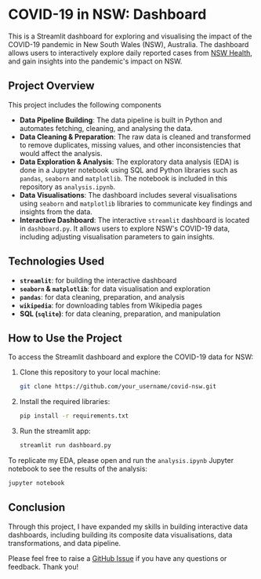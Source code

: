 # COVID-19 in NSW: Dashboard

This is a Streamlit dashboard for exploring and visualising the impact of the COVID-19 pandemic in New South Wales (NSW), Australia. The dashboard allows users to interactively explore daily reported cases from [NSW Health](https://data.nsw.gov.au/search/dataset/ds-nsw-ckan-aefcde60-3b0c-4bc0-9af1-6fe652944ec2/details?q=), and gain insights into the pandemic's impact on NSW.

## Project Overview

This project includes the following components

- **Data Pipeline Building**: The data pipeline is built in Python and automates fetching, cleaning, and analysing the data.
- **Data Cleaning & Preparation**: The raw data is cleaned and transformed to remove duplicates, missing values, and other inconsistencies that would affect the analysis.
- **Data Exploration & Analysis**: The exploratory data analysis (EDA) is done in a Jupyter notebook using SQL and Python libraries such as `pandas`, `seaborn` and `matplotlib`. The notebook is included in this repository as `analysis.ipynb`.
- **Data Visualisations**: The dashboard includes several visualisations using `seaborn` and `matplotlib` libraries to communicate key findings and insights from the data.
- **Interactive Dashboard**: The interactive `streamlit` dashboard is located in `dashboard.py`. It allows users to explore NSW's COVID-19 data, including adjusting visualisation parameters to gain insights.

## Technologies Used

- **`streamlit`**: for building the interactive dashboard
- **`seaborn` & `matplotlib`**: for data visualisation and exploration
- **`pandas`**: for data cleaning, preparation, and analysis
- **`wikipedia`**: for downloading tables from Wikipedia pages
- **SQL (`sqlite`)**: for data cleaning, preparation, and manipulation

## How to Use the Project

To access the Streamlit dashboard and explore the COVID-19 data for NSW:

1. Clone this repository to your local machine:
   ```bash
   git clone https://github.com/your_username/covid-nsw.git
   ```
2. Install the required libraries:
   ```bash
   pip install -r requirements.txt
   ```
3. Run the streamlit app:
   ```bash
   streamlit run dashboard.py
   ```

To replicate my EDA, please open and run the `analysis.ipynb` Jupyter notebook to see the results of the analysis:

```bash
jupyter notebook
```

## Conclusion

Through this project, I have expanded my skills in building interactive data dashboards, including building its composite data visualisations, data transformations, and data pipeline.

Please feel free to raise a [GitHub Issue](https://github.com/henrylin03/covid-nsw/issues) if you have any questions or feedback. Thank you!
